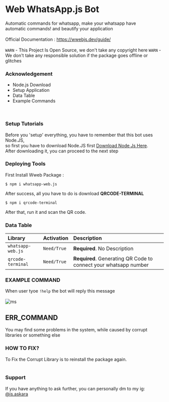 # Web WhatsApp.js Bot
Automatic commands for whatsapp, make your whatsapp have <br> automatic commands! and beautify your application <br><br>
Official Documentation : https://wwebjs.dev/guide/ <br><br>
`WARN` - This Project Is Open Source, we don't take any copyright here
`WARN` - We don't take any responsible solution if the package goes offline or glitches
<br>
### Acknowledgement
- Node.js Download
- Setup Application
- Data Table
- Example Commands

<br>

### Setup Tutorials
Before you 'setup' everything, you have to remember that this bot uses Node.JS, <br>
so first you have to download Node.JS first  [Download Node Js Here](https://nodejs.org/). <br> After downloading it, you can proceed to the next step

### Deploying Tools
First Install Wweb Package :
```
$ npm i whatsapp-web.js
```
After success, all you have to do is download **QRCODE-TERMINAL**
```
$ npm i qrcode-terminal
```

After that, run it and scan the QR code.


### Data Table
| Library | Activation     | Description                |
| :-------- | :------- | :------------------------- |
| `whatsapp-web.js` | `Need/True` | **Required**. No Description |
| `qrcode-terminal` | `Need/True` | **Required**. Generating QR Code to connect your whatsapp number|

### EXAMPLE COMMAND
When user tyoe `!help` the bot will reply this message <br><br>
![ms](https://i.ibb.co/VTvgfKc/Whats-App-Image-2023-02-12-at-11-20-43.jpg)

## ERR_COMMAND
You may find some problems in the system, while caused by corrupt libraries or something else

### HOW TO FIX?

To Fix the Corrupt Library is to reinstall the package again. <br><br>

### Support
If you have anything to ask further, you can personally dm to my ig: [@is.askara](https://www.instagram.com/is.askara/)
